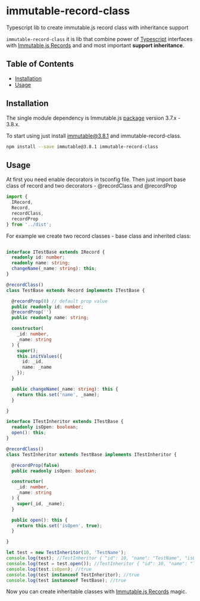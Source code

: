 # immutable-record-class
Typescript lib to create immutable.js record class with inheritance support

`immutable-record-class` it is lib that combine power of [Typescript](https://github.com/Microsoft/TypeScript) interfaces with [Immutable.js Records](https://facebook.github.io/immutable-js/docs/#/Record) and and most important **support inheritance**.
 
## Table of Contents
 
 - [Installation](#installation)
 - [Usage](#usage)
 
## Installation
 
The single module dependency is Immutable.js [package](https://www.npmjs.com/package/immutable) version 3.7.x - 3.8.x.

To start using just install immutable@3.8.1 and immutable-record-class.

```sh
npm install --save immutable@3.8.1 immutable-record-class
```

## Usage

At first you need enable decorators in tsconfig file.
Then just import base class of record and two decorators - @recordClass and @recordProp

```typescript
import {
  IRecord,
  Record,
  recordClass,
  recordProp
} from '../dist';
```
For example we create two record classes - base class and inherited class:

```typescript

interface ITestBase extends IRecord {
  readonly id: number;
  readonly name: string;
  changeName(_name: string): this;
}

@recordClass()
class TestBase extends Record implements ITestBase {

  @recordProp(0) // default prop value
  public readonly id: number;
  @recordProp('')
  public readonly name: string;

  constructor(
    _id: number,
    _name: string
  ) {
    super();
    this.initValues({
      id: _id,
      name: _name
    });
  }

  public changeName(_name: string): this {
    return this.set('name', _name);
  }

}

interface ITestInheritor extends ITestBase {
  readonly isOpen: boolean;
  open(): this;
}

@recordClass()
class TestInheritor extends TestBase implements ITestInheritor {

  @recordProp(false)
  public readonly isOpen: boolean;

  constructor(
    _id: number,
    _name: string
  ) {
    super(_id, _name);
  }

  public open(): this {
    return this.set('isOpen', true);
  }

}

let test = new TestInheritor(10, 'TestName');
console.log(test); //TestInheritor { "id": 10, "name": "TestName", "isOpen": false }
console.log(test = test.open()); //TestInheritor { "id": 10, "name": "TestName", "isOpen": true }
console.log(test.isOpen); //true
console.log(test instanceof TestInheritor); //true
console.log(test instanceof TestBase); //true

```

Now you can create inheritable classes with [Immutable.js Records](https://facebook.github.io/immutable-js/docs/#/Record) magic.
